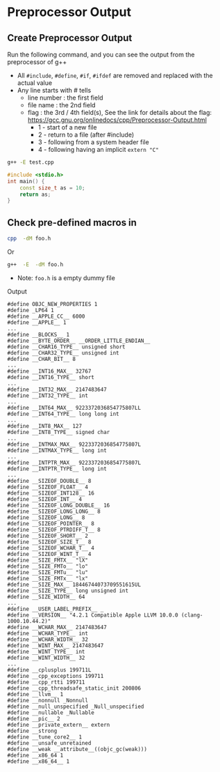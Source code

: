 # Preprocessor Output

## Create Preprocessor Output

Run the following command, and you can see the output from the preprocessor of g++
* All `#include`, `#define`, `#if`, `#ifdef` are removed and replaced with the actual value
* Any line starts with # tells 
    * line number : the first field
    * file name : the 2nd field
    * flag : the 3rd / 4th field(s), See the link for details about the flag: <https://gcc.gnu.org/onlinedocs/cpp/Preprocessor-Output.html>
        * 1 - start of a new file 
        * 2 - return to a file (after #include)
        * 3 - following from a system header file
        * 4 - following having an implicit `extern "C"` 

```bash
g++ -E test.cpp
```

```cpp
#include <stdio.h>
int main() {
    const size_t as = 10;
    return as;
}
```

## Check pre-defined macros in <built-in>

```bash
cpp  -dM foo.h
```
Or
```bash
g++  -E  -dM foo.h
```
* Note: `foo.h` is a empty dummy file

Output

```
#define OBJC_NEW_PROPERTIES 1
#define _LP64 1
#define __APPLE_CC__ 6000
#define __APPLE__ 1
...
#define __BLOCKS__ 1
#define __BYTE_ORDER__ __ORDER_LITTLE_ENDIAN__
#define __CHAR16_TYPE__ unsigned short
#define __CHAR32_TYPE__ unsigned int
#define __CHAR_BIT__ 8
...
#define __INT16_MAX__ 32767
#define __INT16_TYPE__ short
...
#define __INT32_MAX__ 2147483647
#define __INT32_TYPE__ int
...
#define __INT64_MAX__ 9223372036854775807LL
#define __INT64_TYPE__ long long int
...
#define __INT8_MAX__ 127
#define __INT8_TYPE__ signed char
...
#define __INTMAX_MAX__ 9223372036854775807L
#define __INTMAX_TYPE__ long int
...
#define __INTPTR_MAX__ 9223372036854775807L
#define __INTPTR_TYPE__ long int
...
#define __SIZEOF_DOUBLE__ 8
#define __SIZEOF_FLOAT__ 4
#define __SIZEOF_INT128__ 16
#define __SIZEOF_INT__ 4
#define __SIZEOF_LONG_DOUBLE__ 16
#define __SIZEOF_LONG_LONG__ 8
#define __SIZEOF_LONG__ 8
#define __SIZEOF_POINTER__ 8
#define __SIZEOF_PTRDIFF_T__ 8
#define __SIZEOF_SHORT__ 2
#define __SIZEOF_SIZE_T__ 8
#define __SIZEOF_WCHAR_T__ 4
#define __SIZEOF_WINT_T__ 4
#define __SIZE_FMTX__ "lX"
#define __SIZE_FMTo__ "lo"
#define __SIZE_FMTu__ "lu"
#define __SIZE_FMTx__ "lx"
#define __SIZE_MAX__ 18446744073709551615UL
#define __SIZE_TYPE__ long unsigned int
#define __SIZE_WIDTH__ 64
...
#define __USER_LABEL_PREFIX__ _
#define __VERSION__ "4.2.1 Compatible Apple LLVM 10.0.0 (clang-1000.10.44.2)"
#define __WCHAR_MAX__ 2147483647
#define __WCHAR_TYPE__ int
#define __WCHAR_WIDTH__ 32
#define __WINT_MAX__ 2147483647
#define __WINT_TYPE__ int
#define __WINT_WIDTH__ 32
...
#define __cplusplus 199711L
#define __cpp_exceptions 199711
#define __cpp_rtti 199711
#define __cpp_threadsafe_static_init 200806
#define __llvm__ 1
#define __nonnull _Nonnull
#define __null_unspecified _Null_unspecified
#define __nullable _Nullable
#define __pic__ 2
#define __private_extern__ extern
#define __strong 
#define __tune_core2__ 1
#define __unsafe_unretained 
#define __weak __attribute__((objc_gc(weak)))
#define __x86_64 1
#define __x86_64__ 1
```
